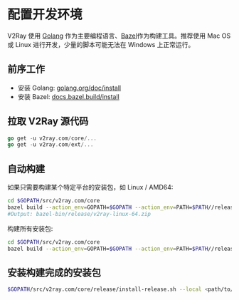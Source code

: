 # 配置开发环境

V2Ray 使用 [Golang](https://golang.org/) 作为主要编程语言、[Bazel](https://bazel.build/)作为构建工具。推荐使用 Mac OS 或 Linux 进行开发，少量的脚本可能无法在 Windows 上正常运行。

## 前序工作

* 安装 Golang: [golang.org/doc/install](https://golang.org/doc/install)
* 安装 Bazel: [docs.bazel.build/install](https://docs.bazel.build/versions/master/install.html)

## 拉取 V2Ray 源代码

```go
go get -u v2ray.com/core/...
go get -u v2ray.com/ext/...
```

## 自动构建

如果只需要构建某个特定平台的安装包，如 Linux / AMD64:

```bash
cd $GOPATH/src/v2ray.com/core
bazel build --action_env=GOPATH=$GOPATH --action_env=PATH=$PATH//release:v2ray_linux_amd64_package
#Output: bazel-bin/release/v2ray-linux-64.zip
```

构建所有安装包:

```bash
cd $GOPATH/src/v2ray.com/core
bazel build --action_env=GOPATH=$GOPATH --action_env=PATH=$PATH//release:all
```

## 安装构建完成的安装包

```bash
$GOPATH/src/v2ray.com/core/release/install-release.sh --local <path/to/zip/file>
```
